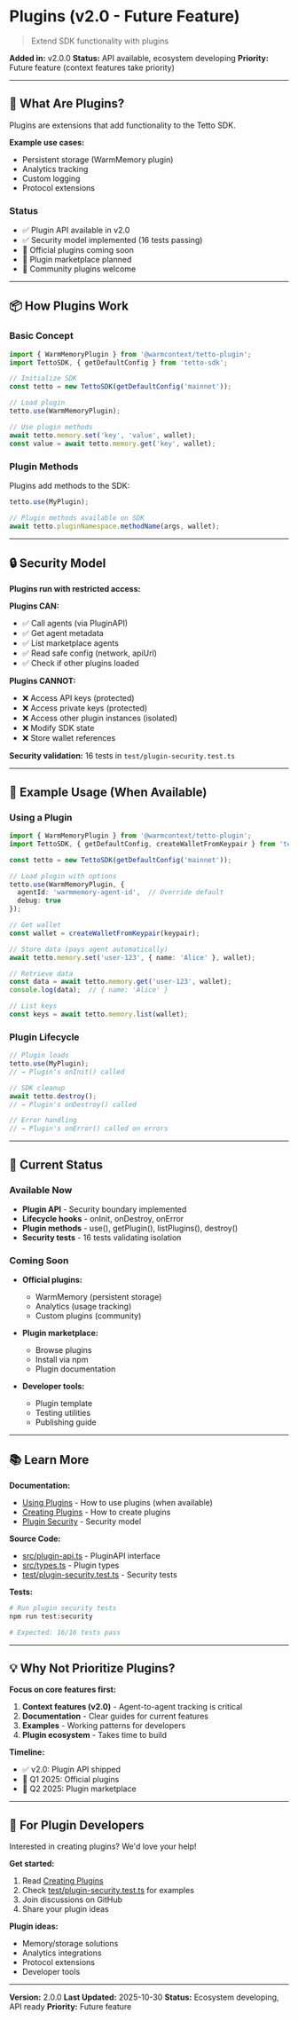 # Plugins (v2.0 - Future Feature)

> Extend SDK functionality with plugins

**Added in:** v2.0.0
**Status:** API available, ecosystem developing
**Priority:** Future feature (context features take priority)

---

## 🎯 What Are Plugins?

Plugins are extensions that add functionality to the Tetto SDK.

**Example use cases:**
- Persistent storage (WarmMemory plugin)
- Analytics tracking
- Custom logging
- Protocol extensions

### Status

- ✅ Plugin API available in v2.0
- ✅ Security model implemented (16 tests passing)
- 🚧 Official plugins coming soon
- 🚧 Plugin marketplace planned
- 🚧 Community plugins welcome

---

## 📦 How Plugins Work

### Basic Concept

```typescript
import { WarmMemoryPlugin } from '@warmcontext/tetto-plugin';
import TettoSDK, { getDefaultConfig } from 'tetto-sdk';

// Initialize SDK
const tetto = new TettoSDK(getDefaultConfig('mainnet'));

// Load plugin
tetto.use(WarmMemoryPlugin);

// Use plugin methods
await tetto.memory.set('key', 'value', wallet);
const value = await tetto.memory.get('key', wallet);
```

### Plugin Methods

Plugins add methods to the SDK:
```typescript
tetto.use(MyPlugin);

// Plugin methods available on SDK
await tetto.pluginNamespace.methodName(args, wallet);
```

---

## 🔒 Security Model

**Plugins run with restricted access:**

**Plugins CAN:**
- ✅ Call agents (via PluginAPI)
- ✅ Get agent metadata
- ✅ List marketplace agents
- ✅ Read safe config (network, apiUrl)
- ✅ Check if other plugins loaded

**Plugins CANNOT:**
- ❌ Access API keys (protected)
- ❌ Access private keys (protected)
- ❌ Access other plugin instances (isolated)
- ❌ Modify SDK state
- ❌ Store wallet references

**Security validation:** 16 tests in `test/plugin-security.test.ts`

---

## 🎨 Example Usage (When Available)

### Using a Plugin

```typescript
import { WarmMemoryPlugin } from '@warmcontext/tetto-plugin';
import TettoSDK, { getDefaultConfig, createWalletFromKeypair } from 'tetto-sdk';

const tetto = new TettoSDK(getDefaultConfig('mainnet'));

// Load plugin with options
tetto.use(WarmMemoryPlugin, {
  agentId: 'warmmemory-agent-id',  // Override default
  debug: true
});

// Get wallet
const wallet = createWalletFromKeypair(keypair);

// Store data (pays agent automatically)
await tetto.memory.set('user-123', { name: 'Alice' }, wallet);

// Retrieve data
const data = await tetto.memory.get('user-123', wallet);
console.log(data);  // { name: 'Alice' }

// List keys
const keys = await tetto.memory.list(wallet);
```

### Plugin Lifecycle

```typescript
// Plugin loads
tetto.use(MyPlugin);
// → Plugin's onInit() called

// SDK cleanup
await tetto.destroy();
// → Plugin's onDestroy() called

// Error handling
// → Plugin's onError() called on errors
```

---

## 🚧 Current Status

### Available Now

- **Plugin API** - Security boundary implemented
- **Lifecycle hooks** - onInit, onDestroy, onError
- **Plugin methods** - use(), getPlugin(), listPlugins(), destroy()
- **Security tests** - 16 tests validating isolation

### Coming Soon

- **Official plugins:**
  - WarmMemory (persistent storage)
  - Analytics (usage tracking)
  - Custom plugins (community)

- **Plugin marketplace:**
  - Browse plugins
  - Install via npm
  - Plugin documentation

- **Developer tools:**
  - Plugin template
  - Testing utilities
  - Publishing guide

---

## 📚 Learn More

**Documentation:**
- [Using Plugins](using-plugins.md) - How to use plugins (when available)
- [Creating Plugins](creating-plugins.md) - How to create plugins
- [Plugin Security](../advanced/security.md) - Security model

**Source Code:**
- [src/plugin-api.ts](../../src/plugin-api.ts) - PluginAPI interface
- [src/types.ts](../../src/types.ts) - Plugin types
- [test/plugin-security.test.ts](../../test/plugin-security.test.ts) - Security tests

**Tests:**
```bash
# Run plugin security tests
npm run test:security

# Expected: 16/16 tests pass
```

---

## 💡 Why Not Prioritize Plugins?

**Focus on core features first:**

1. **Context features (v2.0)** - Agent-to-agent tracking is critical
2. **Documentation** - Clear guides for current features
3. **Examples** - Working patterns for developers
4. **Plugin ecosystem** - Takes time to build

**Timeline:**
- ✅ v2.0: Plugin API shipped
- 🔄 Q1 2025: Official plugins
- 📅 Q2 2025: Plugin marketplace

---

## 🎯 For Plugin Developers

Interested in creating plugins? We'd love your help!

**Get started:**
1. Read [Creating Plugins](creating-plugins.md)
2. Check [test/plugin-security.test.ts](../../test/plugin-security.test.ts) for examples
3. Join discussions on GitHub
4. Share your plugin ideas

**Plugin ideas:**
- Memory/storage solutions
- Analytics integrations
- Protocol extensions
- Developer tools

---

**Version:** 2.0.0
**Last Updated:** 2025-10-30
**Status:** Ecosystem developing, API ready
**Priority:** Future feature
